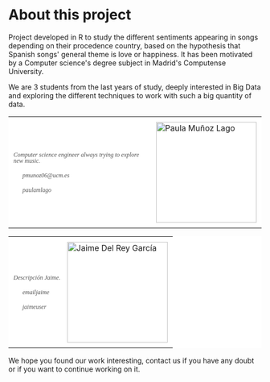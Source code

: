 # About this project
Project developed in R to study the different sentiments appearing in songs depending on their procedence country, based on the hypothesis that Spanish songs' general theme is love or happiness. It has been motivated by a Computer science's degree subject in Madrid's Computense University.

We are 3 students from the last years of study, deeply interested in Big Data and exploring the different techniques to work with such a big quantity of data.

<table align = "center" border="0" cellpadding="0" cellspacing="0" style="background-color:#FFFFFF; border:0px solid #CCCCCC;">
  <tr>
    <td valign="center" style="color:#505050; font-family:Georgia, serif; font-size:12px; font-style:italic; line-height:100%; padding-top:10px; padding-right;10px; padding-bottom:10px; padding-left:10px;">
      <p>Computer science engineer always trying to explore new music.</p>
      <p><img src = "https://banner2.kisspng.com/20180718/vws/kisspng-email-logo-bounce-address-computer-icons-message-online-application-5b4f433eed6ac1.5937710415319212149725.jpg" width="15" /> pmunoz06@ucm.es</p>
      <p><img src = "https://image.flaticon.com/icons/svg/25/25231.svg" width = "15"> paulamlago</p>
    </td>
    <td style="padding-top:10px; padding-right:10px; padding-bottom:10px;">
      <img src="https://avatars1.githubusercontent.com/u/26903852?s=460&v=4" 
       width="200" 
       alt="Paula Muñoz Lago"/>
    </td>
  </tr>   
</table>

<table align = "center" border="0" cellpadding="0" cellspacing="0" style="background-color:#FFFFFF; border:0px solid #CCCCCC;">
  <tr>
    <td valign="center" style="color:#505050; font-family:Georgia, serif; font-size:12px; font-style:italic; line-height:100%; padding-top:10px; padding-right;10px; padding-bottom:10px; padding-left:10px;">
      <p>Descripción Jaime.</p>
      <p><img src = "https://banner2.kisspng.com/20180718/vws/kisspng-email-logo-bounce-address-computer-icons-message-online-application-5b4f433eed6ac1.5937710415319212149725.jpg" width="15" /> emailjaime</p>
      <p><img src = "https://image.flaticon.com/icons/svg/25/25231.svg" width = "15"> jaimeuser</p>
    </td>
    <td style="padding-top:10px; padding-right:10px; padding-bottom:10px;">
      <img src="https://avatars0.githubusercontent.com/u/24291803?s=400&v=4" 
       width="200" 
       alt="Jaime Del Rey García"/>
    </td>
  </tr>   
</table>

We hope you found our work interesting, contact us if you have any doubt or if you want to continue working on it.
